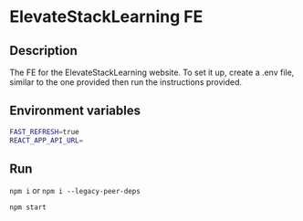 # ElevateStackLearning FE

## Description
The FE for the ElevateStackLearning website.
To set it up, create a .env file, similar to the one provided then run the instructions provided.

## Environment variables

```bash
FAST_REFRESH=true
REACT_APP_API_URL=
```

## Run
``npm i``
or
``npm i --legacy-peer-deps``

``npm start``

